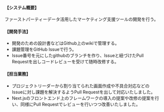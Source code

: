 #### 【システム概要】

ファーストパーティーデータ活用したマーケティング支援ツールの開発を行う。

#### 【開発手法】

- 開発のための設計書などはGithub上のwikiで管理する。
- 課題管理をGitHub Issueで行う。
- Issue番号を元にしたgithubのブランチを作り、Issueと紐づけたPull Requestを出しコードレビューを受けて随時改修する。

#### 【担当業務】

- プロジェクトリーダーから割り当てられた画面作成や不具合対応などのIssueに対し課題を解決するようPull Requestを出して対応いたしました。
- Next.jsのフロントエンド上のフレームワークの導入の提案や改修の提案を行い、同様にPull Requestでレビューを行いつつ改善いたしました。
